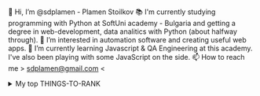 👋 Hi, I’m @sdplamen - Plamen Stoilkov
📚 I'm currently studying programming with Python at SoftUni academy - Bulgaria and getting a degree in web-development, data analitics with Python (about halfway through).
👀 I’m interested in automation software and creating useful web apps.
🌱 I’m currently learning Javascript & QA Engineering at this academy. I've also been playing with some JavaScript on the side.
📫 How to reach me > sdplamen@gmail.com <

<details>
<summary>My top THINGS-TO-RANK</summary>
| Rank | Languages |
|-----:|-----------|
|     1| Python    |
|     2| JavaScript|
|     3| Swift     |
|     4| C, C++    |
|     3| SQL       |
|     4| Postgres  |
</details>
